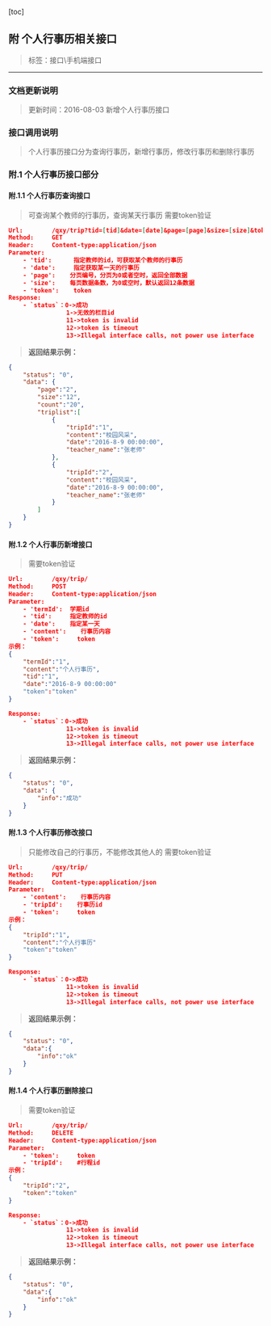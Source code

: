 [toc]

## 附 个人行事历相关接口

>标签：接口\手机端接口

---
###  文档更新说明
> 更新时间：2016-08-03
> 新增个人行事历接口

###  接口调用说明
>个人行事历接口分为查询行事历，新增行事历，修改行事历和删除行事历


### 附.1 个人行事历接口部分
#### 附.1.1 个人行事历查询接口
>可查询某个教师的行事历，查询某天行事历
>需要token验证
``` json
Url:        /qxy/trip?tid=[tid]&date=[date]&page=[page]&size=[size]&token=[token]
Method:     GET
Header:     Content-type:application/json
Parameter:
    - 'tid':      指定教师的id，可获取某个教师的行事历
    - 'date':     指定获取某一天的行事历
    - 'page':    分页编号，分页为0或者空时，返回全部数据
    - 'size':    每页数据条数，为0或空时，默认返回12条数据
    - 'token':    token
Response:
    - `status`：0->成功
                1->无效的栏目id
                11->token is invalid
                12->token is timeout
                13->Illegal interface calls, not power use interface
```

> **返回结果示例：**

``` json
{
    "status": "0",
    "data": {
        "page":"2",
        "size":"12",
        "count":"20",
        "triplist":[
            {
                "tripId":"1",
                "content":"校园风采",              
                "date":"2016-8-9 00:00:00",            
                "teacher_name":"张老师"
            },
            {
				"tripId":"2",
                "content":"校园风采",              
                "date":"2016-8-9 00:00:00",            
                "teacher_name":"张老师"
            }
        ]
    }
}
```



#### 附.1.2 个人行事历新增接口

>需要token验证
``` json
Url:        /qxy/trip/
Method:     POST
Header:     Content-type:application/json
Parameter:
    - 'termId':  学期id
    - 'tid':     指定教师的id
    - 'date':    指定某一天
	- 'content':    行事历内容
    - 'token':     token
示例：
{
	"termId":"1",
	"content":"个人行事历",
	"tid":"1",
	"date":"2016-8-9 00:00:00" 
	"token":"token"         
}

Response:
    - `status`：0->成功
                11->token is invalid
                12->token is timeout
                13->Illegal interface calls, not power use interface
```

> **返回结果示例：**

``` json
{
    "status": "0",
    "data": {
        "info":"成功"
    }
}
```

#### 附.1.3 个人行事历修改接口
>只能修改自己的行事历，不能修改其他人的
>需要token验证
``` json
Url:        /qxy/trip/
Method:     PUT
Header:     Content-type:application/json
Parameter:
    - 'content':    行事历内容
    - 'tripId':    行事历id
    - 'token':     token
示例：
{
	"tripId":"1",               
	"content":"个人行事历"  
	"token":"token"          
}

Response:
    - `status`：0->成功
                11->token is invalid
                12->token is timeout
                13->Illegal interface calls, not power use interface
```

> **返回结果示例：**

``` json
{
    "status": "0",
	"data":{
		"info":"ok"
	}
}
```



#### 附.1.4 个人行事历删除接口
>需要token验证
``` json
Url:        /qxy/trip/
Method:     DELETE
Header:     Content-type:application/json
Parameter:
    - 'token':     token
    - 'tripId':    #行程id
示例：
{
	"tripId":"2",   
	"token":"token"  
}

Response:
    - `status`：0->成功
                11->token is invalid
                12->token is timeout
                13->Illegal interface calls, not power use interface
```

> **返回结果示例：**

``` json
{
    "status": "0",
	"data":{
		"info":"ok"
	}
}
```
